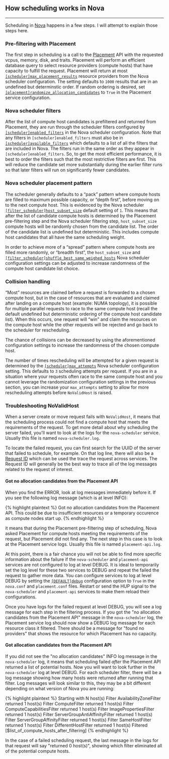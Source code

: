 ## How scheduling works in Nova

---

Scheduling in [Nova][1] happens in a few steps. I will attempt to explain those
steps here.

[1]: https://docs.openstack.org/nova

### Pre-filtering with Placement

The first step in scheduling is a call to the [Placement][2] API with the
requested vcpus, memory, disk, and traits. Placement will perform an efficient
database query to select resource providers (compute hosts) that have capacity
to fulfill the request. Placement will return at most
[`[scheduler]max_placement_results`][3] resource providers from the Nova
scheduler configuration. The setting defaults to `1000` results that are in an
undefined but determinstic order. If random ordering is desired, set
[`[placement]randomize_allocation_candidates`][4] to `True` in the Placement
service configuration.

[2]: https://docs.openstack.org/placement
[3]: https://docs.openstack.org/nova/latest/configuration/config.html#scheduler.max_placement_results
[4]: https://docs.openstack.org/placement/latest/configuration/config.html#placement.randomize_allocation_candidates

### Nova scheduler filters

After the list of compute host candidates is prefiltered and returned from
Placement, they are run through the scheduler filters configured by
[`[scheduler]enabled_filters`][5] in the Nova scheduler configuration. Note
that any filters in `[scheduler]enabled_filters` must also be in
[`[scheduler]available_filters`][6] which defaults to a list of all the filters
that are included in Nova. The filters run in the same order as they appear in
`[scheduler]enabled_filters`. So, to get the most efficient performance, it is
best to order the filters such that the most restrictive filters are first.
This will reduce the candidate set more substantially during the earlier filter
runs so that later filters will run on significantly fewer candidates.

[5]: https://docs.openstack.org/nova/latest/configuration/config.html#filter_scheduler.enabled_filters
[6]: https://docs.openstack.org/nova/latest/configuration/config.html#filter_scheduler.available_filters

### Nova scheduler placement pattern

The scheduler generally defaults to a “pack” pattern where compute hosts are
filled to maximum possible capacity, or “depth first”, before moving on to the
next compute host. This is evidenced by the Nova scheduler
[`[filter_scheduler]host_subset_size`][7] default setting of `1`. This means
that after the list of candidate compute hosts is determined by the Placement
pre-filtering step and the Nova scheduler filtering step, `host_subset_size`
compute hosts will be randomly chosen from the candidate list. The order of the
candidate list is undefined but deterministic. This includes compute host
candidates that all have the same scheduling weight.

In order to achieve more of a “spread” pattern where compute hosts are filled
more randomly, or “breadth first”, the `host_subset_size` and
[`[filter_scheduler]shuffle_best_same_weighed_hosts`][8] Nova scheduler
configuration settings can be adjusted to increase randomness of the compute
host candidate list choice.

[7]: https://docs.openstack.org/nova/latest/configuration/config.html#filter_scheduler.host_subset_size
[8]: https://docs.openstack.org/nova/latest/configuration/config.html#filter_scheduler.shuffle_best_same_weighed_hosts

### Collision handling

“Most” resources are claimed before a request is forwarded to a chosen compute
host, but in the case of resources that are evaluated and claimed after landing
on a compute host (example: NUMA topology), it is possible for multiple
parallel requests to race to the same compute host (recall the default
undefined but deterministic ordering of the compute host candidate list). When
this occurs, one request will “win” and claim the resources on the compute host
while the other requests will be rejected and go back to the scheduler for
rescheduling.

The chance of collisions can be decreased by using the aforementioned
configuration settings to increase the randomness of the chosen compute host.

The number of times rescheduling will be attempted for a given
request is determined by the [`[scheduler]max_attempts`][9] Nova scheduler
configuration setting. This defaults to `3` scheduling attempts per request. If
you are in a situation where your requests often race to the same compute host
and you cannot leverage the randomization configuration settings in the
previous section, you can increase your `max_attempts` setting to allow for
more rescheduling attempts before `NoValidHost` is raised.

[9]: https://docs.openstack.org/nova/latest/configuration/config.html#scheduler.max_attempts

### Troubleshooting NoValidHost

When a server create or move request fails with `NoValidHost`, it means that
the scheduling process could not find a compute host that meets the
requirements of the request. To get more detail about why scheduling the server
failed, you'll want to look at the logs for the `nova-scheduler` service.
Usually this file is named `nova-scheduler.log`.

To locate the failed request, you can first search for the UUID of the server
that failed to schedule, for example. On that log line, there will also be a
[Request ID][10] which can be used the trace the request across services. The
Request ID will generally be the best way to trace all of the log messages
related to the request of interest.

[10]: https://docs.openstack.org/api-guide/compute/faults.html#tracking-errors-by-request-id

#### Got no allocation candidates from the Placement API

When you find the ERROR, look at log messages immediately before it. If you see
the following log message (which is at level INFO):

{% highlight plaintext %}
Got no allocation candidates from the Placement API. This could be
due to insufficient resources or a temporary occurence as compute nodes start
up.
{% endhighlight %}

it means that during the Placement pre-filtering step of scheduling, Nova asked
Placement for compute hosts meeting the requirements of the request, but
Placement did not find any. The next step in this case is to look at the
Placement service logs. Usually this file is named `placement-api.log`.

At this point, there is a fair chance you will not be able to find more
specific information about the failure if the `nova-scheduler` and
`placement-api` services are not configured to log at level DEBUG. It is ideal
to temporarily set the log level for these two services to DEBUG and repeat the
failed the request to gather more data. You can configure services to log at
level DEBUG by setting the [`[DEFAULT]debug`][11] configuration option to
`True` in the `nova.conf` and `placement.conf` files. Restart or send the HUP
signal to the `nova-scheduler` and `placement-api` services to make them reload
their configurations.

Once you have logs for the failed request at level DEBUG, you will see a log
message for each step in the filtering process. If you got the "no allocation
candidates from the Placement API" message in the `nova-scheduler` log, the
Placement service log should now show a DEBUG log message for each resource
class it filtered. There should be a message for "found no providers" that
shows the resource for which Placement has no capacity.

[11]: https://docs.openstack.org/nova/latest/configuration/config.html#DEFAULT.debug

#### Got allocation candidates from the Placement API

If you did not see the "no allocation candidates" INFO log message in the
`nova-scheduler` log, it means that scheduling failed *after* the Placement API
returned a list of potential hosts. Now you will want to look further in the
`nova-scheduler` log at level DEBUG. For each scheduler filter, there will be a
log message showing how many hosts were returned after running that filter. Log
messages will look similar to this, they may be a bit different depending on
what version of Nova you are running:

{% highlight plaintext %}
Starting with N host(s)
Filter AvailabilityZoneFilter returned 1 host(s)
Filter ComputeFilter returned 1 host(s)
Filter ComputeCapabilitiesFilter returned 1 host(s)
Filter ImagePropertiesFilter returned 1 host(s)
Filter ServerGroupAntiAffinityFilter returned 1 host(s)
Filter ServerGroupAffinityFilter returned 1 host(s)
Filter SameHostFilter returned 1 host(s) 
Filter DifferentHostFilter returned 1 host(s) 
Filtered [$list_of_compute_hosts_after_filtering]
{% endhighlight %}

In the case of a failed scheduling request, the last message in the logs for
that request will say "returned 0 host(s)", showing which filter eliminated all
of the potential compute hosts.
